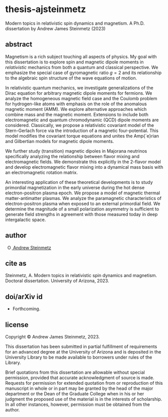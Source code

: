 # thesis-ajsteinmetz
Modern topics in relativistic spin dynamics and magnetism. A Ph.D. dissertation by Andrew James Steinmetz (2023)

## abstract
Magnetism is a rich subject touching all aspects of physics. My goal with this dissertation is to explore spin and magnetic dipole moments in <i>relativistic</i> mechanics from both a quantum and classical perspective. We emphasize the special case of gyromagnetic ratio $g=2$ and its relationship to the algebraic spin structure of the wave equations of motion.

In relativistic quantum mechanics, we investigate generalizations of the Dirac equation for arbitrary magnetic dipole moments for fermions. We analyze the homogeneous magnetic field case and the Coulomb problem for hydrogen-like atoms with emphasis on the role of the anomalous magnetic moment (AMM). We explore alternative approaches which combine mass and the magnetic moment. Extensions to include both electromagnetic and quantum chromodynamic (QCD) dipole moments are considered. Classically, we propose a relativistic covariant model of the Stern-Gerlach force via the introduction of a magnetic four-potential. This model modifies the covariant torque equations and unites the Amp{\`e}rian and Gilbertian models for magnetic dipole moments.

We further study (transition) magnetic dipoles in Majorana neutrinos specifically analyzing the relationship between flavor mixing and electromagnetic fields. We demonstrate this explicitly in the 2-flavor model and develop electromagnetic flavor mixing into a dynamical mass basis with an electromagnetic rotation matrix.

An interesting application of these theoretical developments is to study primordial magnetization in the early universe during the hot dense electron-positron plasma epoch. We propose a model of magnetic thermal matter-antimatter plasmas. We analyze the paramagnetic characteristics of electron-positron plasma when exposed to an external primordial field. We determine the magnitude of a small polarization asymmetry is sufficient to generate field strengths in agreement with those measured today in deep intergalactic space.

## author
<a
id="cy-effective-orcid-url"
class="underline"
href="https://orcid.org/0000-0001-5474-2649"
target="orcid.widget"
rel="me noopener noreferrer"
style="vertical-align: top"><img
src="https://orcid.org/sites/default/files/images/orcid_16x16.png"
style="width: 1em; margin-inline-start: 0.5em"
alt="ORCID iD icon"/> Andrew Steinmetz</a>

## cite as
Steinmetz, A. Modern topics in relativistic spin dynamics and magnetism. Doctoral dissertation. University of Arizona, 2023.

## doi/arXiv id
- Forthcoming.

## license
Copyright © Andrew James Steinmetz, 2023.

This dissertation has been submitted in partial fulfillment of requirements for an advanced degree at the University of Arizona and is deposited in the University Library to be made available to borrowers under rules of the Library.

Brief quotations from this dissertation are allowable without special permission, provided that accurate acknowledgment of source is made. Requests for permission for extended quotation from or reproduction of this manuscript in whole or in part may be granted by the head of the major department or the Dean of the Graduate College when in his or her judgment the proposed use of the material is in the interests of scholarship. In all other instances, however, permission must be obtained from the author.

